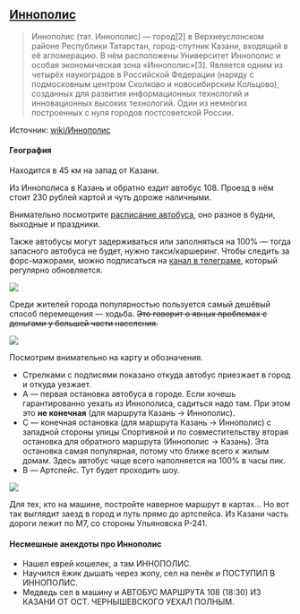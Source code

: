 ## [Иннополис](https://www.innopolis.com/ru)

> Иннопо́лис (тат. Иннополис) — город[2] в Верхнеуслонском районе Республики Татарстан, город-спутник Казани, входящий в её агломерацию. В нём расположены Университет Иннополис и особая экономическая зона «Иннополис»[3]. Является одним из четырёх наукоградов в Российской Федерации (наряду с подмосковным центром Сколково и новосибирским Кольцово), созданных для развития информационных технологий и инновационных высоких технологий. Один из немногих построенных с нуля городов постсоветской России.

Источник: [wiki/Иннополис](https://ru.wikipedia.org/wiki/Иннополис)

#### География

Находится в 45 км на запад от Казани. 

Из Иннополиса в Казань и обратно ездит автобус 108. Проезд в нём стоит 230 рублей картой и чуть дороже наличными.

Внимательно посмотрите [расписание автобуса](https://docs.google.com/spreadsheets/d/139t1MN5hVdWQwpWh8oLUDMUcSou9XDyQvDUHilhKahc/pubhtml), оно разное в будни, выходные и праздники. 

Также автобусы могут задерживаться или заполняться на 100% — тогда запасного автобуса не будет, нужно такси/каршеринг. Чтобы следить за форс-мажорами, можно подписаться на [канал в телеграме](https://t.me/innobus), который регулярно обновляется.

![](https://github.com/xdkomel/how-to-get-to-innopolis/images/inno_on_map.png)

Среди жителей города популярностью пользуется самый дешёвый способ перемещения — ходьба. <s>Это говорит о явных проблемах с деньгами у большей части населения.</s>

![](https://github.com/xdkomel/how-to-get-to-innopolis/images/inno_map2.png)

Посмотрим внимательно на карту и обозначения.
- Стрелками с подписями показано откуда автобус приезжает в город и откуда уезжает.
- A — первая остановка автобуса в городе. Если хочешь гарантированно уехать из Иннополиса, садиться надо там. При этом это **не конечная** (для маршрута Казань → Иннополис).
- C — конечная остановка (для маршрута Казань → Иннополис) с западной стороны улицы Спортивной и по совместительству вторая остановка для обратного маршрута (Иннополис → Казань). Эта остановка самая популярная, потому что ближе всего к жилым домам. Здесь автобус чаще всего наполняется на 100% в часы пик.
- B — Артспейс. Тут будет проходить шоу. 

![](https://github.com/xdkomel/how-to-get-to-innopolis/images/inno_map3.png)

Для тех, кто на машине, постройте наверное маршрут в картах... Но вот так выглядит заезд в город и путь прямо до артспейса. Из Казани часть дороги лежит по М7, со стороны Ульяновска Р-241.

#### Несмешные анекдоты про Иннополис

- Нашел еврей кошелек, а там ИННОПОЛИС.
- Научился ёжик дышать через жопу, сел на пенёк и ПОСТУПИЛ В ИННОПОЛИС.
- Медведь сел в машину и АВТОБУС МАРШРУТА 108 (18:30) ИЗ КАЗАНИ ОТ ОСТ. ЧЕРНЫШЕВСКОГО УЕХАЛ ПОЛНЫМ.
